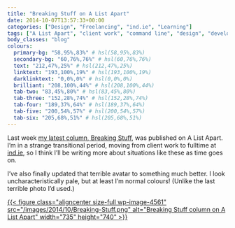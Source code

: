 ```yaml
---
title: "Breaking Stuff on A List Apart"
date: 2014-10-07T13:57:33+00:00
categories: ["Design", "Freelancing", "ind.ie", "Learning"]
tags: ["A List Apart", "client work", "command line", "design", "development", "Git", "learning"]
body_classes: "blog"
colours:
  primary-bg: "58,95%,83%" # hsl(58,95%,83%)
  secondary-bg: "60,76%,76%" # hsl(60,76%,76%)
  text: "212,47%,25%" # hsl(212,47%,25%)
  linktext: "193,100%,19%" # hsl(193,100%,19%)
  darklinktext: "0,0%,0%" # hsl(0,0%,0%)
  brilliant: "208,100%,44%" # hsl(208,100%,44%)
  tab-two: "83,45%,80%" # hsl(83,45%,80%)
  tab-three: "152,28%,74%" # hsl(152,28%,74%)
  tab-four: "189,37%,64%" # hsl(189,37%,64%)
  tab-five: "200,54%,57%" # hsl(200,54%,57%)
  tab-six: "205,68%,51%" # hsl(205,68%,51%)
---
```


Last week [my latest column, Breaking Stuff](http://alistapart.com/column/breaking-stuff), was published on A List Apart. I’m in a strange transitional period, moving from client work to fulltime at [ind.ie](https://ind.ie), so I think I’ll be writing more about situations like these as time goes on.

I’ve also finally updated that terrible avatar to something much better. I look uncharacteristically pale, but at least I’m normal colours! (Unlike the last terrible photo I’d used.)

[{{< figure class="aligncenter size-full wp-image-4561" src="/images/2014/10/Breaking-Stuff.png" alt="Breaking Stuff column on A List Apart" width="735" height="740" >}}](http://alistapart.com/column/breaking-stuff)

